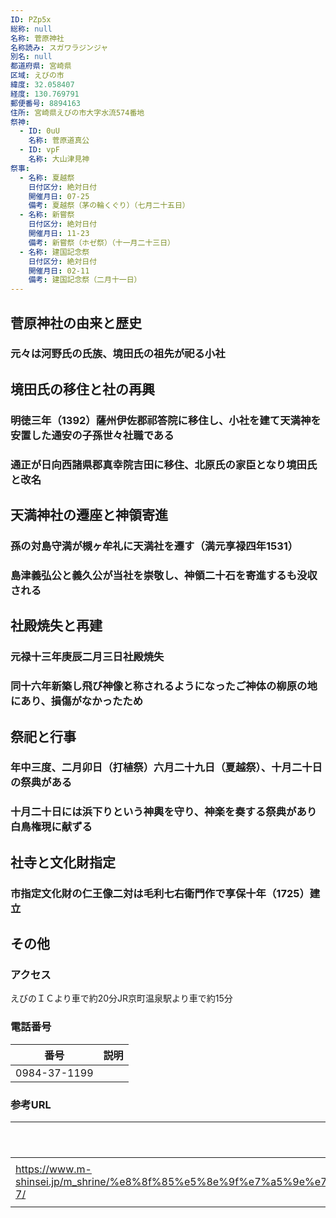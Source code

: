 ```yaml
---
ID: PZp5x
総称: null
名称: 菅原神社
名称読み: スガワラジンジャ
別名: null
都道府県: 宮崎県
区域: えびの市
緯度: 32.058407
経度: 130.769791
郵便番号: 8894163
住所: 宮崎県えびの市大字水流574番地
祭神:
  - ID: 0uU
    名称: 菅原道真公
  - ID: vpF
    名称: 大山津見神
祭事:
  - 名称: 夏越祭
    日付区分: 絶対日付
    開催月日: 07-25
    備考: 夏越祭（茅の輪くぐり）（七月二十五日）
  - 名称: 新嘗祭
    日付区分: 絶対日付
    開催月日: 11-23
    備考: 新嘗祭（ホゼ祭）（十一月二十三日）
  - 名称: 建国記念祭
    日付区分: 絶対日付
    開催月日: 02-11
    備考: 建国記念祭（二月十一日）
---
```


## 菅原神社の由来と歴史

### 元々は河野氏の氏族、境田氏の祖先が祀る小社

## 境田氏の移住と社の再興

### 明徳三年（1392）薩州伊佐郡祁答院に移住し、小社を建て天満神を安置した通安の子孫世々社職である

### 通正が日向西諸県郡真幸院吉田に移住、北原氏の家臣となり境田氏と改名

## 天満神社の遷座と神領寄進

### 孫の対島守満が槻ヶ牟礼に天満社を遷す（満元享禄四年1531）

### 島津義弘公と義久公が当社を崇敬し、神領二十石を寄進するも没収される

## 社殿焼失と再建

### 元禄十三年庚辰二月三日社殿焼失

### 同十六年新築し飛び神像と称されるようになったご神体の柳原の地にあり、損傷がなかったため

## 祭祀と行事

### 年中三度、二月卯日（打植祭）六月二十九日（夏越祭）、十月二十日の祭典がある

### 十月二十日には浜下りという神輿を守り、神楽を奏する祭典があり白鳥権現に献ずる

## 社寺と文化財指定

### 市指定文化財の仁王像二対は毛利七右衛門作で享保十年（1725）建立

## その他

### アクセス

えびのＩＣより車で約20分JR京町温泉駅より車で約15分

### 電話番号

| 番号         | 説明 |
| ------------ | ---- |
| 0984-37-1199 |      |

### 参考URL

| URL                                                                                                                                                                 | 説明   |
| ------------------------------------------------------------------------------------------------------------------------------------------------------------------- | ------ |
| https://www.m-shinsei.jp/m_shrine/%e8%8f%85%e5%8e%9f%e7%a5%9e%e7%a4%be%ef%bc%88%e3%81%99%e3%81%8c%e3%82%8f%e3%82%89%e3%81%98%e3%82%93%e3%81%98%e3%82%83%ef%bc%89-7/ | 神社庁 |
